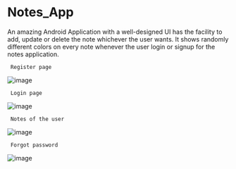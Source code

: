 # Notes_App

An amazing Android Application with a well-designed UI has the facility to add, update or delete the note whichever the user wants. It shows randomly different colors on every note whenever the user login or signup for the notes application.


     Register page

![image](https://user-images.githubusercontent.com/84410340/160285197-4f22d83d-a208-4101-b88f-42244abe889b.png)


     Login page
     
![image](https://user-images.githubusercontent.com/84410340/160285283-47611171-33d1-487f-a303-73bd5ec13213.png)



     Notes of the user
        
![image](https://user-images.githubusercontent.com/84410340/160285376-09f9bdf0-948d-489c-be49-b5c791e6eaa5.png)



     Forgot password

![image](https://user-images.githubusercontent.com/84410340/160285374-49fdc385-b268-431c-a1c1-bfa4f3c4cdaa.png)
